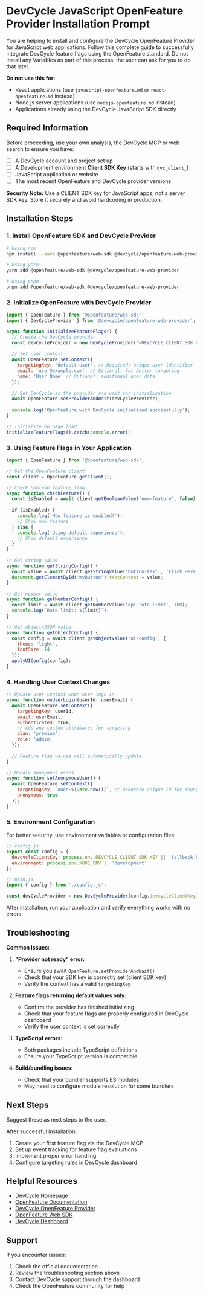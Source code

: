 # DevCycle JavaScript OpenFeature Provider Installation Prompt

You are helping to install and configure the DevCycle OpenFeature Provider for JavaScript web applications. Follow this complete guide to successfully integrate DevCycle feature flags using the OpenFeature standard. Do not install any Variables as part of this process, the user can ask for you to do that later.

**Do not use this for:**
- React applications (use `javascript-openfeature.md` or `react-openfeature.md` instead)
- Node.js server applications (use `nodejs-openfeature.md` instead)
- Applications already using the DevCycle JavaScript SDK directly

## Required Information

Before proceeding, use your own analysis, the DevCycle MCP or web search to ensure you have:
- [ ] A DevCycle account and project set up
- [ ] A Development environment **Client SDK Key** (starts with `dvc_client_`)
- [ ] JavaScript application or website
- [ ] The most recent OpenFeature and DevCycle provider versions

**Security Note:** Use a CLIENT SDK key for JavaScript apps, not a server SDK key. Store it securely and avoid hardcoding in production.

## Installation Steps

### 1. Install OpenFeature SDK and DevCycle Provider

```bash
# Using npm
npm install --save @openfeature/web-sdk @devcycle/openfeature-web-provider

# Using yarn
yarn add @openfeature/web-sdk @devcycle/openfeature-web-provider

# Using pnpm
pnpm add @openfeature/web-sdk @devcycle/openfeature-web-provider
```

### 2. Initialize OpenFeature with DevCycle Provider

```javascript
import { OpenFeature } from '@openfeature/web-sdk';
import { DevCycleProvider } from '@devcycle/openfeature-web-provider';

async function initializeFeatureFlags() {
  // Create the DevCycle provider
  const devCycleProvider = new DevCycleProvider('<DEVCYCLE_CLIENT_SDK_KEY>'); // Replace with your client SDK key
  
  // Set user context
  await OpenFeature.setContext({
    targetingKey: 'default-user', // Required: unique user identifier
    email: 'user@example.com', // Optional: for better targeting
    name: 'User Name' // Optional: additional user data
  });
  
  // Set DevCycle as the provider and wait for initialization
  await OpenFeature.setProviderAndWait(devCycleProvider);
  
  console.log('OpenFeature with DevCycle initialized successfully');
}

// Initialize on page load
initializeFeatureFlags().catch(console.error);
```

### 3. Using Feature Flags in Your Application

```javascript
import { OpenFeature } from '@openfeature/web-sdk';

// Get the OpenFeature client
const client = OpenFeature.getClient();

// Check boolean feature flag
async function checkFeature() {
  const isEnabled = await client.getBooleanValue('new-feature', false);
  
  if (isEnabled) {
    console.log('New feature is enabled!');
    // Show new feature
  } else {
    console.log('Using default experience');
    // Show default experience
  }
}

// Get string value
async function getStringConfig() {
  const value = await client.getStringValue('button-text', 'Click Here');
  document.getElementById('myButton').textContent = value;
}

// Get number value
async function getNumberConfig() {
  const limit = await client.getNumberValue('api-rate-limit', 100);
  console.log(`Rate limit: ${limit}`);
}

// Get object/JSON value
async function getObjectConfig() {
  const config = await client.getObjectValue('ui-config', {
    theme: 'light',
    fontSize: 14
  });
  applyUIConfig(config);
}
```

### 4. Handling User Context Changes

```javascript
// Update user context when user logs in
async function onUserLogin(userId, userEmail) {
  await OpenFeature.setContext({
    targetingKey: userId,
    email: userEmail,
    authenticated: true,
    // Add any custom attributes for targeting
    plan: 'premium',
    role: 'admin'
  });
  
  // Feature flag values will automatically update
}

// Handle anonymous users
async function setAnonymousUser() {
  await OpenFeature.setContext({
    targetingKey: `anon-${Date.now()}`, // Generate unique ID for anonymous user
    anonymous: true
  });
}
```

### 5. Environment Configuration

For better security, use environment variables or configuration files:

```javascript
// config.js
export const config = {
  devcycleClientKey: process.env.DEVCYCLE_CLIENT_SDK_KEY || 'fallback_key',
  environment: process.env.NODE_ENV || 'development'
};

// main.js
import { config } from './config.js';

const devCycleProvider = new DevCycleProvider(config.devcycleClientKey);
```

After installation, run your application and verify everything works with no errors.

## Troubleshooting

**Common Issues:**

1. **"Provider not ready" error:**
   - Ensure you await `OpenFeature.setProviderAndWait()`
   - Check that your SDK key is correctly set (client SDK key)
   - Verify the context has a valid `targetingKey`

2. **Feature flags returning default values only:**
   - Confirm the provider has finished initializing
   - Check that your feature flags are properly configured in DevCycle dashboard
   - Verify the user context is set correctly

3. **TypeScript errors:**
   - Both packages include TypeScript definitions
   - Ensure your TypeScript version is compatible

4. **Build/bundling issues:**
   - Check that your bundler supports ES modules
   - May need to configure module resolution for some bundlers

## Next Steps

Suggest these as next steps to the user.

After successful installation:
1. Create your first feature flag via the DevCycle MCP
2. Set up event tracking for feature flag evaluations
3. Implement proper error handling
4. Configure targeting rules in DevCycle dashboard

## Helpful Resources

- [DevCycle Homepage](https://www.devcycle.com/)
- [OpenFeature Documentation](https://openfeature.dev/)
- [DevCycle OpenFeature Provider](https://docs.devcycle.com/sdk/client-side-sdks/javascript/javascript-openfeature/)
- [OpenFeature Web SDK](https://openfeature.dev/docs/reference/technologies/client/web/)
- [DevCycle Dashboard](https://app.devcycle.com/)

## Support

If you encounter issues:
1. Check the official documentation
2. Review the troubleshooting section above
3. Contact DevCycle support through the dashboard
4. Check the OpenFeature community for help
